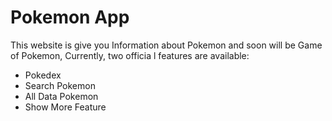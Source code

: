 # Pokemon App

This website is give you Information about Pokemon and soon will be Game of Pokemon,
Currently, two officia l features are available:

- Pokedex
- Search Pokemon
- All Data Pokemon
- Show More Feature
